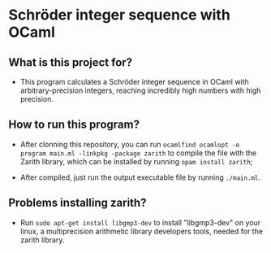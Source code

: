 # Schröder integer sequence with OCaml

## What is this project for?

- This program calculates a Schröder integer sequence in OCaml with arbitrary-precision integers, reaching incredibly high numbers with high precision.

## How to run this program?

- After clonning this repository, you can run `ocamlfind ocamlopt -o program main.ml -linkpkg -package zarith` to compile the file with the Zarith library, which can be installed by running `opam install zarith`;

- After compiled, just run the output executable file by running `./main.ml`.

## Problems installing zarith?

- Run `sudo apt-get install libgmp3-dev` to install "libgmp3-dev" on your linux, a multiprecision arithmetic library developers tools, needed for the zarith library.
